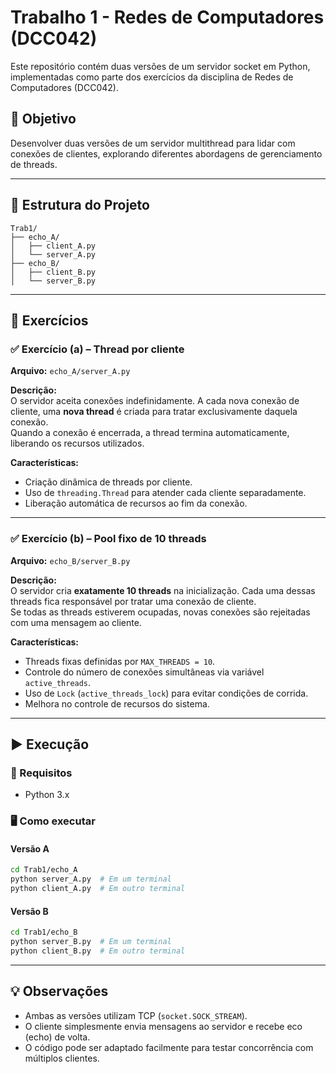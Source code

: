 # Trabalho 1 - Redes de Computadores (DCC042)

Este repositório contém duas versões de um servidor socket em Python, implementadas como parte dos exercícios da disciplina de Redes de Computadores (DCC042).

## 🎯 Objetivo

Desenvolver duas versões de um servidor multithread para lidar com conexões de clientes, explorando diferentes abordagens de gerenciamento de threads.

---

## 📁 Estrutura do Projeto

```
Trab1/
├── echo_A/
│   ├── client_A.py
│   └── server_A.py
├── echo_B/
│   ├── client_B.py
│   └── server_B.py
```

---

## 🧪 Exercícios

### ✅ Exercício (a) – Thread por cliente

**Arquivo:** `echo_A/server_A.py`

**Descrição:**  
O servidor aceita conexões indefinidamente. A cada nova conexão de cliente, uma **nova thread** é criada para tratar exclusivamente daquela conexão.  
Quando a conexão é encerrada, a thread termina automaticamente, liberando os recursos utilizados.

**Características:**
- Criação dinâmica de threads por cliente.
- Uso de `threading.Thread` para atender cada cliente separadamente.
- Liberação automática de recursos ao fim da conexão.

---

### ✅ Exercício (b) – Pool fixo de 10 threads

**Arquivo:** `echo_B/server_B.py`

**Descrição:**  
O servidor cria **exatamente 10 threads** na inicialização. Cada uma dessas threads fica responsável por tratar uma conexão de cliente.  
Se todas as threads estiverem ocupadas, novas conexões são rejeitadas com uma mensagem ao cliente.

**Características:**
- Threads fixas definidas por `MAX_THREADS = 10`.
- Controle do número de conexões simultâneas via variável `active_threads`.
- Uso de `Lock` (`active_threads_lock`) para evitar condições de corrida.
- Melhora no controle de recursos do sistema.

---

## ▶️ Execução

### 🔧 Requisitos
- Python 3.x

### 🖥️ Como executar

#### Versão A
```bash
cd Trab1/echo_A
python server_A.py  # Em um terminal
python client_A.py  # Em outro terminal
```

#### Versão B
```bash
cd Trab1/echo_B
python server_B.py  # Em um terminal
python client_B.py  # Em outro terminal
```

---

## 💡 Observações

- Ambas as versões utilizam TCP (`socket.SOCK_STREAM`).
- O cliente simplesmente envia mensagens ao servidor e recebe eco (echo) de volta.
- O código pode ser adaptado facilmente para testar concorrência com múltiplos clientes.
